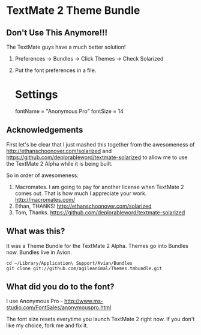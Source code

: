 # TextMate 2 Theme Bundle

## Don't Use This Anymore!!!

The TextMate guys have a much better solution!

1. Preferences → Bundles → Click Themes → Check Solarized
2. Put the font preferences in a file.

	# Settings
	fontName         = "Anonymous Pro"
	fontSize         = 14

## Acknowledgements

First let's be clear that I just mashed this together from the awesomeness 
of http://ethanschoonover.com/solarized and https://github.com/deplorableword/textmate-solarized
to allow me to use the TextMate 2 Alpha while it is being built.

So in order of awesomeness:

1. Macromates. I am going to pay for another license when TextMate 2 comes out. That is how much I appreciate your work. http://macromates.com/
1. Ethan, THANKS! http://ethanschoonover.com/solarized 
1. Tom, Thanks. https://github.com/deplorableword/textmate-solarized


## What was this?

It was a Theme Bundle for the TextMate 2 Alpha. Themes go into Bundles now. Bundles live in Avion.

	cd ~/Library/Application\ Support/Avian/Bundles
	git clone git://github.com/agileanimal/Themes.tmbundle.git
	
## What did you do to the font?

I use Anonymous Pro - http://www.ms-studio.com/FontSales/anonymouspro.html

The font size resets everytime you launch TextMate 2 right now. If you don't like my choice, fork me and fix it.
